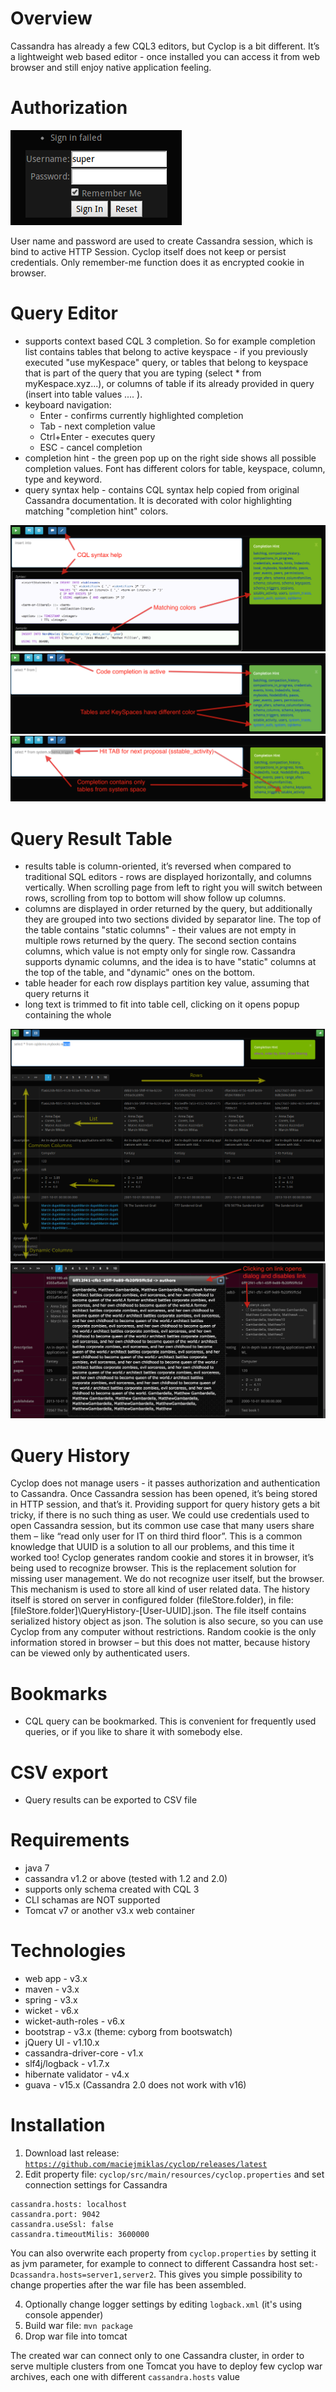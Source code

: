 # Overview
Cassandra has already a few CQL3 editors, but Cyclop is a bit different.
It’s a lightweight  web based  editor - once installed you can access it from web browser and still enjoy native application feeling.

# Authorization
![Login](/doc/img/login.png)

User name and password are used to create Cassandra session,  which is bind to active HTTP Session. Cyclop itself does
not keep or persist credentials. Only remember-me function does it as encrypted cookie in browser.

# Query Editor
* supports context based CQL 3 completion. So for example completion list contains tables that belong to active keyspace -
if you previously executed "use myKespace" query, or tables that belong to keyspace that is part of the query that
you are typing (select * from myKespace.xyz...), or columns of table if its already provided in query (insert into table values .... ).
* keyboard navigation:
   * Enter - confirms currently highlighted completion
   * Tab - next completion value
   * Ctrl+Enter - executes query
   * ESC - cancel completion
* completion hint - the green pop up on the right side shows all possible completion values. Font has different colors
for table, keyspace, column, type and keyword.
* query syntax help - contains CQL syntax help copied from original Cassandra documentation. It is decorated with color
highlighting matching "completion hint" colors.

![CQL Syntax Help](/doc/img/cql_syntax_help.png)
![CQL Completion Colors](/doc/img/completion_colors.png)
![CQL Completion](/doc/img/completion_space_tables.png)

# Query Result Table
* results table is column-oriented, it’s reversed when compared to traditional SQL editors - rows are displayed horizontally,
and columns vertically. When scrolling page from left to right you will switch between rows, scrolling from top to bottom
will show follow up columns.
* columns are displayed in order returned by the query, but additionally they are grouped into two sections
divided by separator line. The top of the table contains "static columns" - their values are not empty in multiple
rows returned by the query. The second section contains columns, which value is not empty only for single row. Cassandra
supports dynamic columns, and the idea is to have "static" columns at the top of the table, and "dynamic" ones on the bottom.
* table header for each row displays partition key value, assuming that query returns it
* long text is trimmed to fit into table cell, clicking on it opens popup containing the whole

![Cyclop Pain Page](/doc/img/overview.png)
![Popup Display](/doc/img/large_content.png)

# Query History
Cyclop does not manage users - it passes authorization and authentication to Cassandra. Once Cassandra session has been opened, it’s being stored in HTTP session, and that’s it.
Providing support for query history gets a bit tricky, if there is no such thing as user.  We could use credentials used to open Cassandra session, but its common use case that many users share them – like “read only user for IT on third third floor”.
This is a common knowledge that UUID is a solution to all our problems, and this time it worked too! Cyclop generates random cookie and stores it in browser, it’s being used to recognize browser. This is the replacement solution for missing user management. We do not recognize user itself, but the browser. This mechanism is used to store all kind of user related data.
The history itself is stored on server in configured folder (fileStore.folder), in file: [fileStore.folder]\QueryHistory-[User-UUID].json.  The file itself contains serialized history object as json.
The solution is also secure, so you can use Cyclop from any computer without restrictions. Random cookie is the only information stored in browser – but this does not matter, because history can be viewed only by authenticated users. 

# Bookmarks
* CQL query can be bookmarked. This is convenient for frequently used queries, or if you like to share it with somebody else.

# CSV export
* Query results can be exported to CSV file

# Requirements
* java 7
* cassandra v1.2 or above (tested with 1.2 and 2.0)
* supports only schema created with CQL 3
* CLI schamas are NOT supported
* Tomcat v7 or another v3.x web container

# Technologies
* web app - v3.x
* maven - v3.x
* spring - v3.x
* wicket - v6.x
* wicket-auth-roles - v6.x
* bootstrap - v3.x (theme: cyborg from bootswatch)
* jQuery UI - v1.10.x
* cassandra-driver-core - v1.x
* slf4j/logback - v1.7.x
* hibernate validator - v4.x
* guava - v15.x (Cassandra 2.0 does not work with v16)


# Installation
1. Download last release: <code>https://github.com/maciejmiklas/cyclop/releases/latest</code>
2. Edit property file: <code>cyclop/src/main/resources/cyclop.properties</code> and set connection settings for Cassandra
``` properties
cassandra.hosts: localhost
cassandra.port: 9042
cassandra.useSsl: false
cassandra.timeoutMilis: 3600000
```
You can also overwrite each property from <code>cyclop.properties</code> by setting it as jvm parameter, for example
to connect to different Cassandra host set:<code>-Dcassandra.hosts=server1,server2</code>. This gives you simple possibility
to change properties after the war file has been assembled.

4. Optionally change logger settings by editing <code>logback.xml</code> (it's using console appender)
5. Build war file: <code>mvn package</code> 
5. Drop war file into tomcat

The created war can connect only to one Cassandra cluster, in order to serve multiple clusters from one Tomcat
you have to deploy few cyclop war archives, each one with different  <code>cassandra.hosts</code> value


